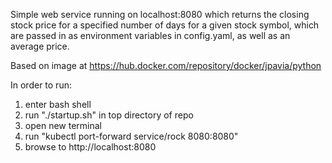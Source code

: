 Simple web service running on localhost:8080 which returns the closing stock price for a specified number of days for a given stock symbol, which are passed in as environment variables in config.yaml, as well as an average price.

Based on image at https://hub.docker.com/repository/docker/jpavia/python

In order to run:

1. enter bash shell
2. run "./startup.sh" in top directory of repo
3. open new terminal
4. run  "kubectl port-forward service/rock 8080:8080"
5. browse to http://localhost:8080


